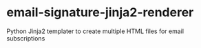 # email-signature-jinja2-renderer
Python Jinja2 templater to create multiple HTML files for email subscriptions

